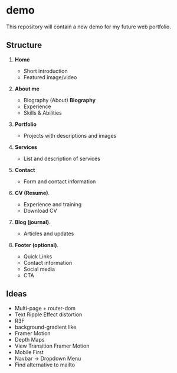 # demo
This repository will contain a new demo for my future web portfolio.

## Structure

1. **Home**
   - Short introduction
   - Featured image/video

2. **About me**
   - Biography (About) **Biography**
   - Experience
   - Skills & Abilities

3. **Portfolio**
   - Projects with descriptions and images

4. **Services**
   - List and description of services

5. **Contact**
   - Form and contact information

6. **CV (Resume)**.
   - Experience and training
   - Download CV

7. **Blog (journal)**.
   - Articles and updates
     
8. **Footer (optional)**.
   - Quick Links 
   - Contact information
   - Social media
   - CTA

## Ideas
 - Multi-page + router-dom
 - Text Ripple Effect distortion
 - R3F
 - background-gradient like
 - Framer Motion
 - Depth Maps
 - View Transition Framer Motion
 - Mobile First
 - Navbar -> Dropdown Menu
 - Find alternative to mailto
